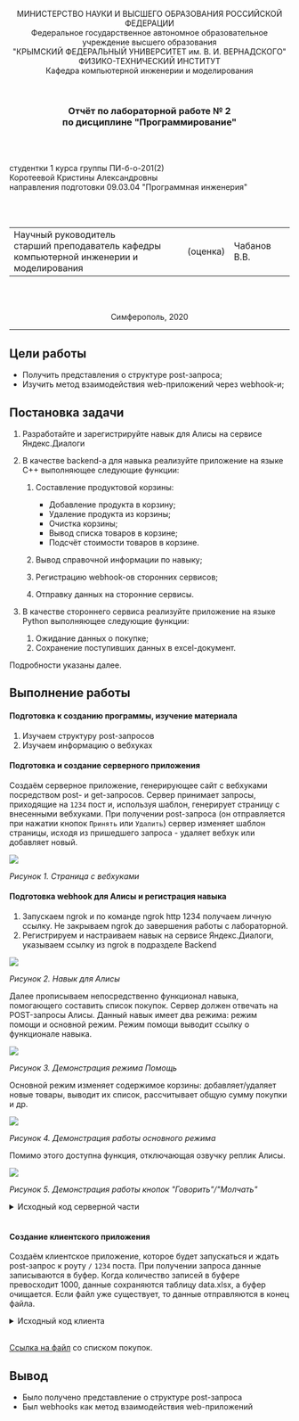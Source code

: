 <p align="center">МИНИСТЕРСТВО НАУКИ  И ВЫСШЕГО ОБРАЗОВАНИЯ РОССИЙСКОЙ ФЕДЕРАЦИИ<br>
Федеральное государственное автономное образовательное учреждение высшего образования<br>
"КРЫМСКИЙ ФЕДЕРАЛЬНЫЙ УНИВЕРСИТЕТ им. В. И. ВЕРНАДСКОГО"<br>
ФИЗИКО-ТЕХНИЧЕСКИЙ ИНСТИТУТ<br>
Кафедра компьютерной инженерии и моделирования</p>
<br>
<h3 align="center">Отчёт по лабораторной работе № 2<br> по дисциплине "Программирование"</h3>

<br><br>

<p>студентки 1 курса группы ПИ-б-о-201(2)<br>
Коротеевой Кристины Александровны<br>
направления подготовки 09.03.04 "Программная инженерия"</p>


<br><br>
<table>
<tr><td>Научный руководитель<br> старший преподаватель кафедры<br> компьютерной инженерии и моделирования</td>
<td>(оценка)</td>
<td>Чабанов В.В.</td>
</tr>
</table>
<br><br>

<p align="center">Симферополь, 2020</p>
<hr>


## Цели работы

* Получить представления о структуре post-запроса;
* Изучить метод взаимодействия web-приложений через webhook-и;

## Постановка задачи

1. Разработайте и зарегистрируйте навык для Алисы на сервисе Яндекс.Диалоги

2. В качестве backend-a для навыка реализуйте приложение на языке С++ выполняющее следующие функции:

    1. Составление продуктовой корзины:

        * Добавление продукта в корзину;
        * Удаление продукта из корзины;
        * Очистка корзины;
        * Вывод списка товаров в корзине;
        * Подсчёт стоимости товаров в корзине.

    2. Вывод справочной информации по навыку;

    3. Регистрацию webhook-ов сторонних сервисов;

    4. Отправку данных на сторонние сервисы. 

3. В качестве стороннего сервиса реализуйте приложение на языке Python выполняющее следующие функции:

    1. Ожидание данных о покупке;
    2. Сохранение поступивших данных в excel-документ.

Подробности указаны далее.

## Выполнение работы

#### Подготовка к созданию программы, изучение материала

1. Изучаем структуру post-запросов
2. Изучаем информацию о вебхуках

#### Подготовка и создание серверного приложения

Создаём серверное приложение, генерирующее сайт с вебхуками посредством post- и get-запросов. Сервер принимает запросы, приходящие на `1234` пост и, используя шаблон, генерирует страницу с внесенными вебхуками. При получении post-запроса (он отправляется при нажатии кнопок `Принять` или `Удалить`) сервер изменяет шаблон страницы, исходя из пришедшего запроса - удаляет вебхук или добавляет новый.

![](./pictures/webhooks.png)

*Рисунок 1. Страница с вебхуками*

#### Подготовка webhook для Алисы и регистрация навыка

1. Запускаем ngrok и по команде ngrok http 1234 получаем личную ссылку. Не закрываем ngrok до завершения работы с лабораторной.
2. Регистрируем и настраиваем навык на сервисе Яндекс.Диалоги, указываем ссылку из ngrok в подразделе Backend

![](./pictures/settings.png)

*Рисунок 2. Навык для Алисы*

Далее прописываем непосредственно функционал навыка, помогающего составить список покупок. Сервер должен отвечать на POST-запросы Алисы. Данный навык имеет два режима: режим помощи и основной режим. Режим помощи выводит ссылку о функционале навыка.

![](./pictures/help_mode.png)

*Рисунок 3. Демонстрация режима Помощь*

Основной режим изменяет содержимое корзины: добавляет/удаляет новые товары, выводит их список, рассчитывает общую сумму покупки и др.

![](./pictures/main_mode.png)

*Рисунок 4. Демонстрация работы основного режима*

Помимо этого доступна функция, отключающая озвучку реплик Алисы.

![](./pictures/voice.png)

*Рисунок 5. Демонстрация работы кнопок "Говорить"/"Молчать"*

<details>
<summary>Исходный код серверной части</summary>

```c++

```
</details>
<br>


#### Создание клиентского приложения

Создаём клиентское приложение, которое будет запускаться и ждать post-запрос к роуту `/` `1234` поста. При получении запроса данные записываются в буфер. Когда количество записей в буфере превосходит 1000, данные сохраняются таблицу data.xlsx, а буфер очищается. Если файл уже существует, то данные отправляются в конец файла.

<details>
<summary>Исходный код клиента</summary>

```python

```
</details>
<br>

[Ссылка на файл]() со списком покупок.

## Вывод

- Было получено представление о структуре post-запроса
- Был webhooks как метод взаимодействия web-приложений